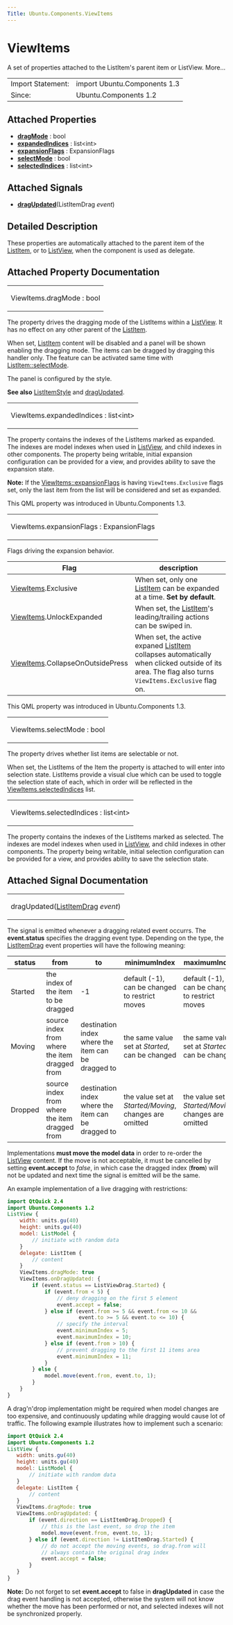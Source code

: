 ```yaml
---
Title: Ubuntu.Components.ViewItems
---
```

        
ViewItems
=========

<span class="subtitle"></span>
A set of properties attached to the ListItem's parent item or ListView. More...

|                   |                              |
|-------------------|------------------------------|
| Import Statement: | import Ubuntu.Components 1.3 |
| Since:            | Ubuntu.Components 1.2        |

<span id="attached-properties"></span>
Attached Properties
-------------------

-   ****[dragMode](#dragMode-attached-prop)**** : bool
-   ****[expandedIndices](#expandedIndices-attached-prop)**** : list&lt;int&gt;
-   ****[expansionFlags](#expansionFlags-attached-prop)**** : ExpansionFlags
-   ****[selectMode](#selectMode-attached-prop)**** : bool
-   ****[selectedIndices](#selectedIndices-attached-prop)**** : list&lt;int&gt;

<span id="attached-signals"></span>
Attached Signals
----------------

-   ****[dragUpdated](#dragUpdated-signal)****(ListItemDrag *event*)

<span id="details"></span>
Detailed Description
--------------------

These properties are automatically attached to the parent item of the [ListItem](../Ubuntu.Components.ListItem.md), or to [ListView](../../sdk-14.10/QtQuick.ListView.md), when the component is used as delegate.

Attached Property Documentation
-------------------------------

<table>
<colgroup>
<col width="100%" />
</colgroup>
<tbody>
<tr class="odd">
<td><p><span id="dragMode-attached-prop"></span><span class="name">ViewItems.dragMode</span> : <span class="type">bool</span></p></td>
</tr>
</tbody>
</table>

The property drives the dragging mode of the ListItems within a [ListView](../../sdk-14.10/QtQuick.ListView.md). It has no effect on any other parent of the [ListItem](../Ubuntu.Components.ListItem.md).

When set, [ListItem](../Ubuntu.Components.ListItem.md) content will be disabled and a panel will be shown enabling the dragging mode. The items can be dragged by dragging this handler only. The feature can be activated same time with [ListItem::selectMode](../Ubuntu.Components.ListItem.md#selectMode-prop).

The panel is configured by the style.

**See also** [ListItemStyle](../Ubuntu.Components.Styles.ListItemStyle.md) and [dragUpdated](#dragUpdated-signal).

<table>
<colgroup>
<col width="100%" />
</colgroup>
<tbody>
<tr class="odd">
<td><p><span id="expandedIndices-attached-prop"></span><span class="name">ViewItems.expandedIndices</span> : <span class="type">list</span>&lt;<span class="type">int</span>&gt;</p></td>
</tr>
</tbody>
</table>

The property contains the indexes of the ListItems marked as expanded. The indexes are model indexes when used in [ListView](../../sdk-14.10/QtQuick.ListView.md), and child indexes in other components. The property being writable, initial expansion configuration can be provided for a view, and provides ability to save the expansion state.

**Note:** If the [ViewItems::expansionFlags](#expansionFlags-attached-prop) is having `ViewItems.Exclusive` flags set, only the last item from the list will be considered and set as expanded.

This QML property was introduced in Ubuntu.Components 1.3.

<table>
<colgroup>
<col width="100%" />
</colgroup>
<tbody>
<tr class="odd">
<td><p><span id="expansionFlags-attached-prop"></span><span class="name">ViewItems.expansionFlags</span> : <span class="type">ExpansionFlags</span></p></td>
</tr>
</tbody>
</table>

Flags driving the expansion behavior.

| Flag                                           | description                                                                                                                                                                                    |
|------------------------------------------------|------------------------------------------------------------------------------------------------------------------------------------------------------------------------------------------------|
| [ViewItems](index.html).Exclusive              | When set, only one [ListItem](../Ubuntu.Components.ListItem.md) can be expanded at a time. **Set by default**.                                                                         |
| [ViewItems](index.html).UnlockExpanded         | When set, the [ListItem](../Ubuntu.Components.ListItem.md)'s leading/trailing actions can be swiped in.                                                                                |
| [ViewItems](index.html).CollapseOnOutsidePress | When set, the active expaned [ListItem](../Ubuntu.Components.ListItem.md) collapses automatically when clicked outside of its area. The flag also turns `ViewItems.Exclusive` flag on. |

This QML property was introduced in Ubuntu.Components 1.3.

<table>
<colgroup>
<col width="100%" />
</colgroup>
<tbody>
<tr class="odd">
<td><p><span id="selectMode-attached-prop"></span><span class="name">ViewItems.selectMode</span> : <span class="type">bool</span></p></td>
</tr>
</tbody>
</table>

The property drives whether list items are selectable or not.

When set, the ListItems of the Item the property is attached to will enter into selection state. ListItems provide a visual clue which can be used to toggle the selection state of each, which in order will be reflected in the [ViewItems.selectedIndices](#selectedIndices-attached-prop) list.

<table>
<colgroup>
<col width="100%" />
</colgroup>
<tbody>
<tr class="odd">
<td><p><span id="selectedIndices-attached-prop"></span><span class="name">ViewItems.selectedIndices</span> : <span class="type">list</span>&lt;<span class="type">int</span>&gt;</p></td>
</tr>
</tbody>
</table>

The property contains the indexes of the ListItems marked as selected. The indexes are model indexes when used in [ListView](../../sdk-14.10/QtQuick.ListView.md), and child indexes in other components. The property being writable, initial selection configuration can be provided for a view, and provides ability to save the selection state.

Attached Signal Documentation
-----------------------------

<table>
<colgroup>
<col width="100%" />
</colgroup>
<tbody>
<tr class="odd">
<td><p><span id="dragUpdated-signal"></span><span class="name">dragUpdated</span>(<span class="type"><a href="Ubuntu.Components.ListItemDrag.md">ListItemDrag</a></span> <em>event</em>)</p></td>
</tr>
</tbody>
</table>

The signal is emitted whenever a dragging related event occurrs. The **event.status** specifies the dragging event type. Depending on the type, the [ListItemDrag](../Ubuntu.Components.ListItemDrag.md) event properties will have the following meaning:

| status  | from                                          | to                                                 | minimumIndex                                           | maximumIndex                                           |
|---------|-----------------------------------------------|----------------------------------------------------|--------------------------------------------------------|--------------------------------------------------------|
| Started | the index of the item to be dragged           | -1                                                 | default (-1), can be changed to restrict moves         | default (-1), can be changed to restrict moves         |
| Moving  | source index from where the item dragged from | destination index where the item can be dragged to | the same value set at *Started*, can be changed        | the same value set at *Started*, can be changed        |
| Dropped | source index from where the item dragged from | destination index where the item can be dragged to | the value set at *Started/Moving*, changes are omitted | the value set at *Started/Moving*, changes are omitted |

Implementations **must move the model data** in order to re-order the [ListView](../../sdk-14.10/QtQuick.ListView.md) content. If the move is not acceptable, it must be cancelled by setting **event.accept** to *false*, in which case the dragged index (**from**) will not be updated and next time the signal is emitted will be the same.

An example implementation of a live dragging with restrictions:

``` qml
import QtQuick 2.4
import Ubuntu.Components 1.2
ListView {
    width: units.gu(40)
    height: units.gu(40)
    model: ListModel {
        // initiate with random data
    }
    delegate: ListItem {
        // content
    }
    ViewItems.dragMode: true
    ViewItems.onDragUpdated: {
        if (event.status == ListViewDrag.Started) {
            if (event.from < 5) {
                // deny dragging on the first 5 element
                event.accept = false;
            } else if (event.from >= 5 && event.from <= 10 &&
                       event.to >= 5 && event.to <= 10) {
                // specify the interval
                event.minimumIndex = 5;
                event.maximumIndex = 10;
            } else if (event.from > 10) {
                // prevent dragging to the first 11 items area
                event.minimumIndex = 11;
            }
        } else {
            model.move(event.from, event.to, 1);
        }
    }
}
```

A drag'n'drop implementation might be required when model changes are too expensive, and continuously updating while dragging would cause lot of traffic. The following example illustrates how to implement such a scenario:

``` qml
import QtQuick 2.4
import Ubuntu.Components 1.2
ListView {
   width: units.gu(40)
   height: units.gu(40)
   model: ListModel {
       // initiate with random data
   }
   delegate: ListItem {
       // content
   }
   ViewItems.dragMode: true
   ViewItems.onDragUpdated: {
       if (event.direction == ListItemDrag.Dropped) {
           // this is the last event, so drop the item
           model.move(event.from, event.to, 1);
       } else if (event.direction != ListItemDrag.Started) {
           // do not accept the moving events, so drag.from will
           // always contain the original drag index
           event.accept = false;
       }
   }
}
```

**Note:** Do not forget to set **event.accept** to false in **dragUpdated** in case the drag event handling is not accepted, otherwise the system will not know whether the move has been performed or not, and selected indexes will not be synchronized properly.

